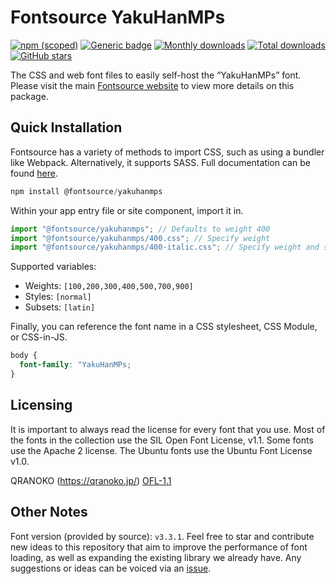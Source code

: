 # Fontsource YakuHanMPs

[![npm (scoped)](https://img.shields.io/npm/v/@fontsource/yakuhanmps?color=brightgreen)](https://www.npmjs.com/package/@fontsource/yakuhanmps) [![Generic badge](https://img.shields.io/badge/fontsource-passing-brightgreen)](https://github.com/fontsource/fontsource) [![Monthly downloads](https://badgen.net/npm/dm/@fontsource/yakuhanmps)](https://github.com/fontsource/fontsource) [![Total downloads](https://badgen.net/npm/dt/@fontsource/yakuhanmps)](https://github.com/fontsource/fontsource) [![GitHub stars](https://img.shields.io/github/stars/fontsource/fontsource.svg?style=social&label=Star)](https://github.com/fontsource/fontsource/stargazers)

The CSS and web font files to easily self-host the “YakuHanMPs” font. Please visit the main [Fontsource website](https://fontsource.org/fonts/yakuhanmps) to view more details on this package.

## Quick Installation

Fontsource has a variety of methods to import CSS, such as using a bundler like Webpack. Alternatively, it supports SASS. Full documentation can be found [here](https://fontsource.org/docs/introduction).

```javascript
npm install @fontsource/yakuhanmps
```

Within your app entry file or site component, import it in.

```javascript
import "@fontsource/yakuhanmps"; // Defaults to weight 400
import "@fontsource/yakuhanmps/400.css"; // Specify weight
import "@fontsource/yakuhanmps/400-italic.css"; // Specify weight and style

```

Supported variables:
- Weights: `[100,200,300,400,500,700,900]`
- Styles: `[normal]`
- Subsets: `[latin]`

Finally, you can reference the font name in a CSS stylesheet, CSS Module, or CSS-in-JS.

```css
body {
  font-family: "YakuHanMPs;
}
```

## Licensing
It is important to always read the license for every font that you use.
Most of the fonts in the collection use the SIL Open Font License, v1.1. Some fonts use the Apache 2 license. The Ubuntu fonts use the Ubuntu Font License v1.0.

QRANOKO (https://qranoko.jp/)
[OFL-1.1](https://github.com/qrac/yakuhanjp)

## Other Notes
Font version (provided by source): `v3.3.1`.
Feel free to star and contribute new ideas to this repository that aim to improve the performance of font loading, as well as expanding the existing library we already have. Any suggestions or ideas can be voiced via an [issue](https://github.com/fontsource/fontsource/issues).